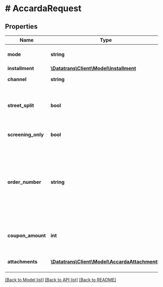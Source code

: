 # # AccardaRequest

## Properties

Name | Type | Description | Notes
------------ | ------------- | ------------- | -------------
**mode** | **string** | Defines the type of the payment | [default to 'invoice']
**installment** | [**\Datatrans\Client\Model\Installment**](Installment.md) |  | [optional]
**channel** | **string** | The invoice channel | [optional]
**street_split** | **bool** | If &#x60;true&#x60; the value of &#x60;customer.street&#x60; will be split into street nameand street number | [optional] [default to false]
**screening_only** | **bool** | If &#x60;true&#x60; only a pre-screening request is done. | [optional] [default to false]
**order_number** | **string** | Accarda reference number, mainly useful for B2B orders where the company doing the order might have their own ID to identify the invoice later on within their own systems. | [optional]
**coupon_amount** | **int** | Amount in the basket payed by coupon or other payment instruments. | [optional]
**attachments** | [**\Datatrans\Client\Model\AccardaAttachment[]**](AccardaAttachment.md) | List of base64 encoded attachments | [optional]

[[Back to Model list]](../../README.md#models) [[Back to API list]](../../README.md#endpoints) [[Back to README]](../../README.md)
